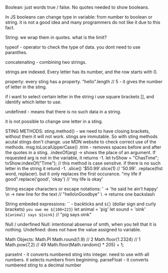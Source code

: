 Boolean: 
just words true / false. No quotes needed to show booleans.

In JS booleans can change type in variable: from number to boolean or string. it is not a good idea and many programmers do not like it due to this fact. 

String:
we wrap them in quotes. 
what is the limit?

typeof <smth> - operator to check the type of data. you dont need to use paranthes. 

concatenating - combining two strings. 

strings are indexed. Every letter has its number, and the row starts with 0. 

property: every sting has a property. 
"hello".length // 5 - it gives the number of letter in the sting. 

if i want to select certain letter in the string i use square brackets [], and identify which letter to use. 

undefined - means that there is no such data in a string.

it is not possible to change one letter in a sting. 

STING METHODS:
sting.method() - we need to have closing brackets, without 
them it will not work. 
stings are immutable. So with sting methods acutal stings don't change. 
use MDN website to check correct use of the methods.
msg.toLocalUpperCase()
.trim - removes spaces before and after the quotes in a sting.
.indexOf(arg) -> shows the place of an argument. If requested arg is not in the variable, it returns -1. 
let tvShow = "ChasTime";
tvShow.indexOf("Time"); //
this method is case sensitve. 
if there is no such letter in the string it retund -1.
.slice()
'$50.99'.slice(1) // '50.99'.
.replace(fist word, replacer). but it only replaces the first occurance. 
"my life if good".replace('good', 'okay') // 'my life is okay'

String escape characters or escape notations: 
\' -> 'he said he ain\'t happy'
\n -> new line for the text // "hello\nGoodbye"
\\ -> returns one backslash

String embeded expressions:
`` - backticks and `${}` (dollar sign and curly brackets)
`you owe me ${100+223}`
let animal = 'pig'
let sound = 'oink'
`${animal} says ${oink}` // "pig says oink"

Null / underfined
Null: intentional absense of smth, when you tell that it is nothing.
Undefined: does not have the value assigned to variable. 

Math Objects:
Math.PI
Math.round(1.9) // 2
Math.floor(1.2324) // 1 
Math.pow(7,2) // 49
Math.floor(Math.random() * 205) + 1;

parseInt - it converts numbered sting into integer. need to use with all numbers. it selects numbers from beginining. 
parseFloat - it converts numbered sting to a decimal number 

